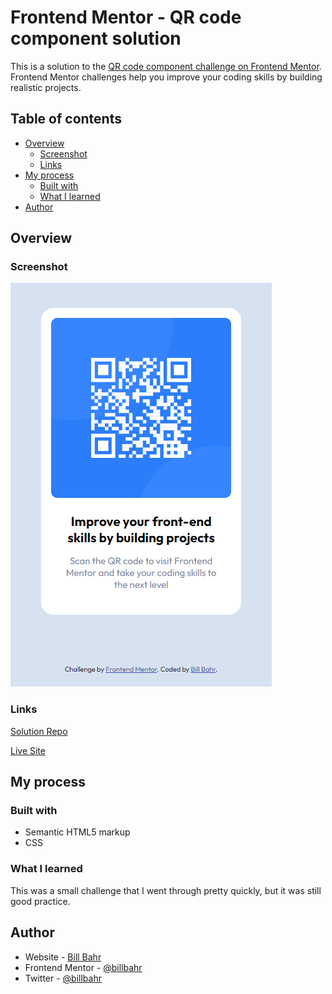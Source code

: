 # Frontend Mentor - QR code component solution

This is a solution to the [QR code component challenge on Frontend Mentor](https://www.frontendmentor.io/challenges/qr-code-component-iux_sIO_H). Frontend Mentor challenges help you improve your coding skills by building realistic projects. 

## Table of contents

- [Overview](#overview)
  - [Screenshot](#screenshot)
  - [Links](#links)
- [My process](#my-process)
  - [Built with](#built-with)
  - [What I learned](#what-i-learned)
- [Author](#author)

## Overview

### Screenshot

![Solution Screenshot](images/screenshot.png)

### Links

[Solution Repo](https://github.com/billbahr/qr-code-component)

[Live Site](https://billbahr.github.io/qr-code-component)

## My process

### Built with

- Semantic HTML5 markup
- CSS

### What I learned

This was a small challenge that I went through pretty quickly, but it was still good practice.

## Author

- Website - [Bill Bahr](https://www.your-site.com)
- Frontend Mentor - [@billbahr](https://www.frontendmentor.io/profile/billbahr)
- Twitter - [@billbahr](https://www.twitter.com/billbahr)

